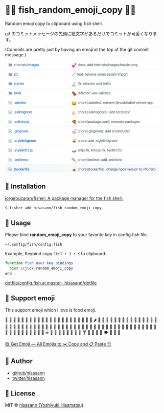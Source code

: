 # 🍣🍕 fish_random_emoji_copy 🥯🥦

Random emoji copy to clipboard using fish shell.

git のコミットメッセージの先頭に絵文字があるだけでコミットが可愛くなります。

(Commits are pretty just by having an emoji at the top of the git commit message.)

<p align="center">
  <img src="https://github.com/hisasann/fish_random_emoji_copy/raw/master/assets/github-file-list.png" />
</p>

## 🥫 Installation

[jorgebucaran/fisher: A package manager for the fish shell.](https://github.com/jorgebucaran/fisher)

```bash
$ fisher add hisasann/fish_random_emoji_copy
```

## 🧀 Usage

Please bind **random_emoji_copy** to your favorite key in config.fish file.

`~/.config/fish/config.fish`

Example, Keybind copy `Ctrl + J + K` to clipboard.

```bash
function fish_user_key_bindings
  bind \cj\ck random_emoji_copy
end
```

[dotfile/config.fish at master · hisasann/dotfile](https://github.com/hisasann/dotfile/blob/master/fish/config.fish#L13-L15)

## 🧂 Support emoji

This support emoji which I love is food emoji.

🍏 🍎 🍐 🍊 🍋 🍌 🍉 🍇 🍓 🍈 🍒 🍑 🍍 🥭 🥥 🥝 🍅 🍆 🥑 🥦 🥒 🥬 🌶 🌽 🥕 🥔 🍠 🥐 🍞 🥖 🥨 🥯 🧀 🥚 🍳 🥞 🥓 🥩 🍗 🍖 🌭 🍔 🍟 🍕 🥪 🥙 🌮 🌯 🥗 🥘 🥫 🍝 🍜 🍲 🍛 🍣 🍱 🥟 🍤 🍙 🍚 🍘 🍥 🥮 🥠 🍢 🍡 🍧 🍨 🍦 🥧 🍰 🎂 🍮 🍭 🍬 🍫 🍿 🧂 🍩 🍪 🌰 🥜 🍯 🥛 🍼 ☕️ 🍵 🥤 🍶 🍺 🍻 🥂 🍷 🥃 🍸 🍹 🍾 🥄 🍴 🍽 🥣 🥡 🥢

[😋 Get Emoji — All Emojis to ✂️ Copy and 📋 Paste 👌](https://getemoji.com/)

## 🍟 Author

- [github/hisasann](https://github.com/hisasann)
- [twitter/hisasann](https://twitter.com/hisasann)

## 🥫 License

MIT © [hisasann (Yoshiyuki Hisamatsu)](https://github.com/hisasann)
